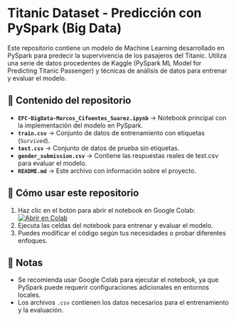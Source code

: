 # Titanic Dataset - Predicción con PySpark (Big Data)

Este repositorio contiene un modelo de Machine Learning desarrollado en PySpark para predecir la supervivencia de los pasajeros del Titanic. 
Utiliza una serie de datos procedentes de Kaggle (PySpark ML Model for Predicting Titanic Passenger) y técnicas de análisis de datos para entrenar y evaluar el modelo.

## 📂 Contenido del repositorio
- **`EFC-BigData-Marcos_Cifuentes_Suarez.ipynb`** → Notebook principal con la implementación del modelo en PySpark.
- **`train.csv`** → Conjunto de datos de entrenamiento con etiquetas (`Survived`).
- **`test.csv`** → Conjunto de datos de prueba sin etiquetas.
- **`gender_submission.csv`** → Contiene las respuestas reales de test.csv para evaluar el modelo.
- **`README.md`** → Este archivo con información sobre el proyecto.

## 🚀 Cómo usar este repositorio
1. Haz clic en el botón para abrir el notebook en Google Colab:  
   [![Abrir en Colab](https://colab.research.google.com/assets/colab-badge.svg)](https://colab.research.google.com/github/marcoss6/titanic-dataset/blob/main/EFC-BigData-Marcos_Cifuentes_Suarez.ipynb)
2. Ejecuta las celdas del notebook para entrenar y evaluar el modelo.
3. Puedes modificar el código según tus necesidades o probar diferentes enfoques.

## 📌 Notas
- Se recomienda usar Google Colab para ejecutar el notebook, ya que PySpark puede requerir configuraciones adicionales en entornos locales.
- Los archivos `.csv` contienen los datos necesarios para el entrenamiento y la evaluación.
